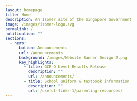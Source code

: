 ```yaml
---
layout: homepage
title: Home
description: An Isomer site of the Singapore Government
image: /images/isomer-logo.svg
permalink: /
notification: ""
sections:
  - hero:
      button: Announcements
      url: /announcements
      background: /images/Website Banner Design 2.png
      key_highlights:
        - title: GCE O Level Results Release
          description: ""
          url: /announcements/
        - title: School uniform & textbook information
          description: ""
          url: /useful-links-1/parenting-resources/
---
```

